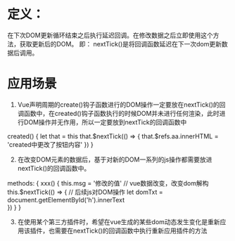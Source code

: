 # 定义： 
在下次DOM更新循环结束之后执行延迟回调。在修改数据之后立即使用这个方法，获取更新后的DOM。   即： nextTick()是将回调函数延迟在下一次dom更新数据后调用。
 

# 应用场景
1. Vue声明周期的create()钩子函数进行的DOM操作一定要放在nextTick()的回调函数中，在created()钩子函数执行的时候DOM并未进行任何渲染，此时进行DOM操作并无作用，所以一定要放到nextTick的回调函数中

created() {
    let that = this
    that.$nextTick(() => {
        that.$refs.aa.innerHTML = 'created中更改了按钮内容'
    })
}

2. 在改变DOM元素的数据后，基于对新的DOM一系列的js操作都需要放进nextTick()的回调函数中。

methods: {
    xxx() {
        this.msg = '修改的值'  // vue数据改变，改变dom解构
        this.$nextTick(() => {
            // 后续js对DOM操作
            let domTxt = document.getElementById('h').innerText  
        })
    }
}

3. 在使用某个第三方插件时，希望在vue生成的某些dom动态发生变化是重新应用该插件，也需要在nextTick()的回调函数中执行重新应用插件的方法
